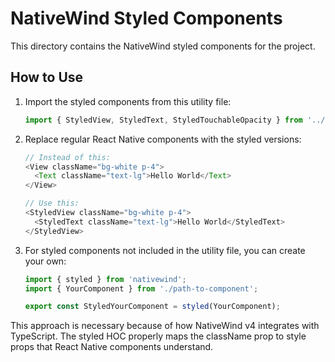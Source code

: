# NativeWind Styled Components

This directory contains the NativeWind styled components for the project.

## How to Use

1. Import the styled components from this utility file:
   ```typescript
   import { StyledView, StyledText, StyledTouchableOpacity } from '../../utils/nativewind-styled';
   ```

2. Replace regular React Native components with the styled versions:
   ```typescript
   // Instead of this:
   <View className="bg-white p-4">
     <Text className="text-lg">Hello World</Text>
   </View>

   // Use this:
   <StyledView className="bg-white p-4">
     <StyledText className="text-lg">Hello World</StyledText>
   </StyledView>
   ```

3. For styled components not included in the utility file, you can create your own:
   ```typescript
   import { styled } from 'nativewind';
   import { YourComponent } from './path-to-component';

   export const StyledYourComponent = styled(YourComponent);
   ```

This approach is necessary because of how NativeWind v4 integrates with TypeScript. The styled HOC properly maps the className prop to style props that React Native components understand.
